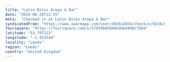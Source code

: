 ```yaml
---
title: "Latin Bites Arepa & Bar"
date: "2018-06-28T12:35"
meta:  "Checked in at Latin Bites Arepa & Bar"
syndicatedFrom: "https://www.swarmapp.com/user/492614834/checkin/5b34c805febf310039fbc040"
foursquare: "https://foursquare.com/v/57839b85498edde5898c7bb9"
latitude: "53.797223"
longitude: "-1.553549"
locality: "Leeds"
region: "Leeds"
country: "United Kingdom"
---
```

